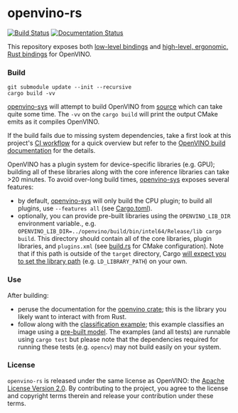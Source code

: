# openvino-rs

[![Build Status](https://github.com/abrown/openvino-rs/workflows/Rust/badge.svg)][ci]
[![Documentation Status](https://docs.rs/openvino-rs/badge.svg)][docs]

This repository exposes both [low-level bindings][openvino-sys] and [high-level, ergonomic, Rust bindings][openvino] for 
OpenVINO.

[openvino-sys]: crates/openvino-sys
[openvino]: crates/openvino
[upstream]: crates/upstream
[docs]: https://docs.rs/openvino-rs
[ci]: https://github.com/abrown/openvino-rs/actions?query=workflow%3ARust



### Build

```shell script
git submodule update --init --recursive
cargo build -vv
```

[openvino-sys] will attempt to build OpenVINO from [source][upstream] which can take quite some time. The `-vv` on the 
`cargo build` will print the output CMake emits as it compiles OpenVINO.

If the build fails due to missing system dependencies, take a first look at this project's [CI workflow](.github/workflows) 
for a quick overview but refer to the [OpenVINO build documentation](https://github.com/openvinotoolkit/openvino/blob/master/build-instruction.md)
for the details.

OpenVINO has a plugin system for device-specific libraries (e.g. GPU); building all of these libraries along with the
core inference libraries can take >20 minutes. To avoid over-long build times, [openvino-sys] exposes several features:
 - by default, [openvino-sys] will only build the CPU plugin; to build all plugins, use `--features all` (see
 [Cargo.toml](crates/openvino-sys/Cargo.toml)).
 - optionally, you can provide pre-built libraries using the `OPENVINO_LIB_DIR` environment variable., e.g.
 `OPENVINO_LIB_DIR=../openvino/build/bin/intel64/Release/lib cargo build`. This directory should contain all of the
 core libraries, plugin libraries, and `plugins.xml` (see [build.rs](crates/openvino-sys/build.rs) for CMake
 configuration). Note that if this path is outside of the `target` directory, Cargo [will expect you to set the library
 path](https://doc.rust-lang.org/cargo/reference/environment-variables.html#dynamic-library-paths) (e.g. 
 `LD_LIBRARY_PATH`) on your own.



### Use

After building:
  - peruse the documentation for the [openvino crate][docs]; this is the library you likely want to interact with from
  Rust.
  - follow along with the [classification example](crates/openvino/tests/classify.rs); this example classifies an image 
  using a [pre-built model](crates/openvino/tests/fixture). The examples (and all tests) are runnable using `cargo test`
  but please note that the dependencies required for running these tests (e.g. `opencv`) may not build easily on your 
  system.



### License

`openvino-rs` is released under the same license as OpenVINO: the [Apache License Version 2.0][license]. By 
contributing to the project, you agree to the license and copyright terms therein and release your contribution under
these terms.

[license]: LICENSE
